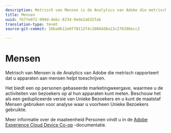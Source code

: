 ```yaml
---
description: Metrisch van Mensen is de Analytics van Adobe die metrisch rapporteert dat u apparaten aan mensen helpt toeschrijven.
title: Mensen
uuid: f67fe072-099d-4ebc-8234-9ede2a632fab
translation-type: tm+mt
source-git-commit: 16ba0b12e0f70112f4c10804d0a13c278388ecc2

---
```



# Mensen

Metrisch van Mensen is de Analytics van Adobe die metrisch rapporteert dat u apparaten aan mensen helpt toeschrijven.

Het biedt een op personen gebaseerde marketingweergave, waarmee u de activiteiten van bezoekers op al hun apparaten kunt meten. Beschouw het als een gedupliceerde versie van Unieke Bezoekers en u kunt de maatstaf Mensen gebruiken voor analyse waar u voorheen Unieke Bezoekers gebruikte.

Meer informatie over de maateenheid Personen vindt u in de [Adobe Experience Cloud Device Co-op](https://marketing.adobe.com/resources/help/en_US/mcdc/mcdc-people.html) -documentatie.
